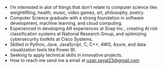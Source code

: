 - I’m interested in alot of things that don't relate to computer science like: weightlifting, health, music, video games, art, philosophy, poetry.
- Computer Science graduate with a strong foundation in software development, machine learning, and cloud computing.
- Experienced in developing AR experiences at Snap Inc., creating AI risk classification systems at National Research Group, and optimizing cybersecurity toolkits at Cisco Systems.
- Skilled in Python, Java, JavaScript, C, C++, AWS, Azure, and data visualization tools like Power BI.
- Seeking to apply technical skills in innovative projects. 
- How to reach me send me a email at uzair.seyal23@gmail.com
